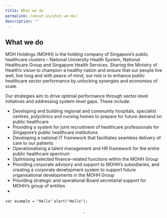 ```yaml
---
title: What we do
permalink: /about-us/what-we-do/
description: ""
---
```

## What we do

MOH Holdings (MOHH) is the holding company of Singapore’s public healthcare clusters – National University Health System, National Healthcare Group and Singapore Health Services. Sharing the Ministry of Health’s vision to champion a healthy nation and ensure that our people live well, live long and with peace of mind, our role is to enhance public healthcare sector performance by unlocking synergies and economies of scale.  

Our strategies aim to drive optimal performance through sector-level initiatives and addressing system-level gaps. These include:

*   Developing and building regional and community hospitals, specialist centres, polyclinics and nursing homes to prepare for future demand on public healthcare
*   Providing a system for joint recruitment of healthcare professionals for Singapore’s public healthcare institutions
*   Developing a national IT framework that facilitates seamless delivery of care to our patients
*   Operationalising a talent management and HR framework for the entire public healthcare spectrum
*   Optimising selected finance-related functions within the MOHH Group
*   Providing corporate advisory and support to MOHH’s subsidiaries, and creating a corporate development system to support future organisational developments in the MOHH Group
*   Providing strategic and operational Board secretarial support for MOHH’s group of entities
*   
`var example = "Hello"`
`alert("Hello");`
<center> 
   <a href="http://www.nuhs.edu.sg/" target="_blank">
     <img src="![](/images/client-6.jpg)" alt="" style="margin-top:0px;margin-bottom:0px;"> </a>
   <a href="https://corp.nhg.com.sg/Pages/default.aspx" target="_blank">
      <img src="![](/images/client-5.jpg)" alt="" style="margin-top:0px;margin-bottom:0px;"></a>
   <a href="http://www.singhealth.com.sg/Pages/home.aspx" target="_blank">
      <img src="![](/images/client-4.jpg)" alt="" style="margin-top:0px;margin-bottom:0px;"></a> </center>
